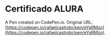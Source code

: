# Certificado ALURA

A Pen created on CodePen.io. Original URL: [https://codepen.io/rafaelcastrobr/pen/eYgRMzo](https://codepen.io/rafaelcastrobr/pen/eYgRMzo).


